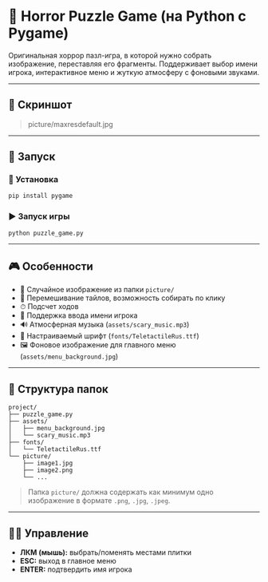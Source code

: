 # 🧩  Horror Puzzle Game (на Python с Pygame)

Оригинальная хоррор пазл-игра, в которой нужно собрать изображение, переставляя его фрагменты. Поддерживает выбор имени игрока, интерактивное меню и жуткую атмосферу с фоновыми звуками.

---

## 📸 Скриншот

> picture/maxresdefault.jpg

---

## 🚀 Запуск

### 🔧 Установка

```bash
pip install pygame
````

### ▶️ Запуск игры

```bash
python puzzle_game.py
```

---

## 🎮 Особенности

* 🧩 Случайное изображение из папки `picture/`
* 🧠 Перемешивание тайлов, возможность собирать по клику
* ⏱ Подсчет ходов
* 🧍 Поддержка ввода имени игрока
* 🔊 Атмосферная музыка (`assets/scary_music.mp3`)
* 🎨 Настраиваемый шрифт (`fonts/TeletactileRus.ttf`)
* 🖼 Фоновое изображение для главного меню (`assets/menu_background.jpg`)

---

## 📂 Структура папок

```
project/
├── puzzle_game.py
├── assets/
│   ├── menu_background.jpg
│   └── scary_music.mp3
├── fonts/
│   └── TeletactileRus.ttf
└── picture/
    ├── image1.jpg
    ├── image2.png
    └── ...
```

> Папка `picture/` должна содержать как минимум одно изображение в формате `.png`, `.jpg`, `.jpeg`.

---

## 👨‍💻 Управление

* **ЛКМ (мышь):** выбрать/поменять местами плитки
* **ESC:** выход в главное меню
* **ENTER:** подтвердить имя игрока

````

